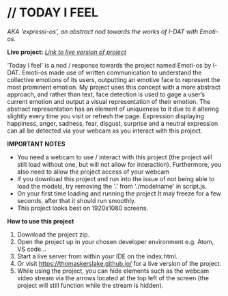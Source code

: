 # // TODAY I FEEL
*AKA 'expressi-os', an abstract nod towards the works of I-DAT with Emoti-os.*

**Live project:**
 [*Link to live version of project*](https://thomaskerslake.github.io/)

‘Today I feel’ is a nod / response towards the project named Emoti-os by I-DAT. Emoti-os made use of written communication to understand the collective emotions of its users, outputting an emotive face to represent the most prominent emotion. My project uses this concept with a more abstract approach, and rather than text, face detection is used to gage a user’s current emotion and output a visual representation of their emotion. The abstract representation has an element of uniqueness to it due to it altering slightly every time you visit or refresh the page. Expression displaying happiness, anger, sadness, fear, disgust, surprise and a neutral expression can all be detected via your webcam as you interact with this project.

**IMPORTANT NOTES**
- You need a webcam to use / interact with this project (the project will still load without one, but will not allow for interaction). Furthermore, you also need to allow the project access of your webcam
- If you download this project and run into the issue of not being able to load the models, try removing the '.' from './modelname' in script.js.
- On your first time loading and running the project It may freeze for a few seconds, after that it should run smoothly.
- This project looks best on 1920x1080 screens.

**How to use this project**
1. Download the project zip.
2. Open the project up in your chosen developer environment e.g. Atom, VS code…
3. Start a live server from within your IDE on the index.html.
4. Or visit https://thomaskerslake.github.io/ for a live version of the project.
5. While using the project, you can hide elements such as the webcam video stream via the arrows located at the top left of the screen (the project will still function while the stream is hidden).
